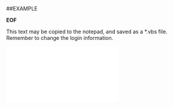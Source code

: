 

##EXAMPLE

**EOF**

This text may be copied to the notepad, and saved as a *.vbs file. Remember to change the login information.

![](../../Examples/vbs/SOProjects.EOF.vbs.txt)





